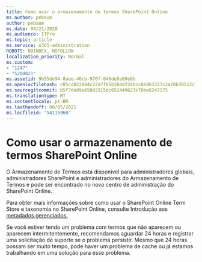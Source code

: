 ```yaml
---
title: Como usar o armazenamento de termos SharePoint Online
ms.author: pebaum
author: pebaum
ms.date: 04/21/2020
ms.audience: ITPro
ms.topic: article
ms.service: o365-administration
ROBOTS: NOINDEX, NOFOLLOW
localization_priority: Normal
ms.custom:
- "1247"
- "5200021"
ms.assetid: 9b55de94-8aee-40cb-970f-046de0a80e6b
ms.openlocfilehash: c05cd822844c22a7fb5b384d224bcc6b863327c2a20b39512c16e0585e8951b7
ms.sourcegitcommit: b5f7da89a650d2915dc652449623c78be6247175
ms.translationtype: MT
ms.contentlocale: pt-BR
ms.lasthandoff: 08/05/2021
ms.locfileid: "54115960"
---
```

# <a name="how-to-use-the-sharepoint-online-term-store"></a>Como usar o armazenamento de termos SharePoint Online

O Armazenamento de Termos está disponível para administradores globais, administradores SharePoint e administradores do Armazenamento de Termos e pode ser encontrado no novo centro de administração do SharePoint Online.
  
Para obter mais informações sobre como usar o SharePoint Online Term Store e taxonomia no SharePoint Online, consulte Introdução aos [metadados gerenciados.](https://go.microsoft.com/fwlink/?linkid=2044674&amp;clcid=0x409)
  
Se você estiver tendo um problema com termos que não aparecem ou aparecem intermitentemente, recomendamos aguardar 24 horas e registrar uma solicitação de suporte se o problema persistir. Mesmo que 24 horas possam ser muito tempo, pode haver um problema de cache ou já estamos trabalhando em uma solução para esse problema.
  